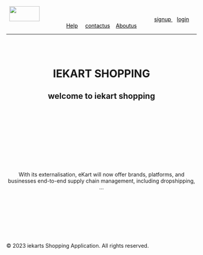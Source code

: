<html>
<head>
<title>
home page
</title>
</head>
<body background="https://c8.alamy.com/comp/2CEBDYK/cheerful-indian-family-shopping-for-diwali-festival-or-wedding-showing-colourful-paper-bags-isolated-on-white-2CEBDYK.jpg">
<header><img src="https://encrypted-tbn0.gstatic.com/images?q=tbn:ANd9GcQX6mHdppp5a5dMOo4bxlRQdz4amsJj0GVunA&usqp=CAU"width="80" height="40"> &nbsp &nbsp &nbsp &nbsp &nbsp&nbsp&nbsp &nbsp &nbsp &nbsp &nbsp &nbsp &nbsp &nbsp &nbsp &nbsp &nbsp &nbsp &nbsp &nbsp &nbsp &nbsp &nbsp &nbsp &nbsp &nbsp &nbsp &nbsp &nbsp &nbsp &nbsp &nbsp &nbsp &nbsp &nbsp &nbsp &nbsp &nbsp &nbsp 
<a href="#"><font color="black">signup </font> </a> &nbsp &nbsp<a href="#"><font color="black">login</font></a>&nbsp &nbsp   <a href="https://ecustomer.in/ekart-customer-care/"><font color="black">Help</font></a> &nbsp &nbsp <a href="https://ecustomer.in/ekart-customer-care/"><font color="black">contactus</font></a> &nbsp &nbsp<a href="https://ekartlogistics.com/about_us"><font color="black">Aboutus</font></a>
<hr color="black"><br><br><center><h1>IEKART SHOPPING</h1><h2>welcome to iekart shopping</h2>
<br><br><br><br><br><br><br><br><br><br>
 With its externalisation, eKart will now offer brands, platforms, and businesses end-to-end supply chain management, including dropshipping, ...</header>
</center><br><br><br><br>
<footer>
  <p>&copy; 2023 iekarts Shopping Application. All rights reserved.</p>
</footer>


</body>
</html>

